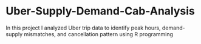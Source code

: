 # Uber-Supply-Demand-Cab-Analysis
In this project I analyzed Uber trip data to identify peak hours, demand-supply mismatches, and cancellation pattern using R programming
